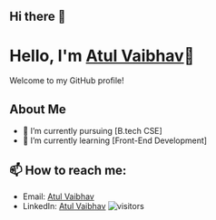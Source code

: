 ## Hi there 👋

# Hello, I'm [Atul Vaibhav](https://github.com/Atul-vaibhav)👋

Welcome to my GitHub profile!

## About Me
- 🔭 I’m currently pursuing [B.tech CSE]
- 🌱 I’m currently learning [Front-End Development]

## 📫 How to reach me:
- Email: [Atul Vaibhav](mailto:atulvaibhav1234@gmail.com)
- LinkedIn: [Atul Vaibhav](https://www.linkedin.com/in/atul-vaibhav7)
![visitors](https://visitor-badge.glitch.me/badge?page_id=Atulvaibhav&left_color=green&right_color=red)
